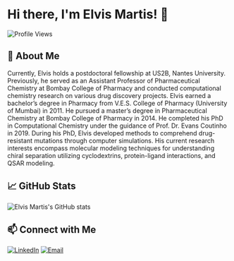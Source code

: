 
# Hi there, I'm Elvis Martis! 👋

![Profile Views](https://github.com/elvismartis&color=blue)


## 🚀 About Me

Currently, Elvis holds a postdoctoral fellowship at US2B, Nantes University. Previously, he served as an Assistant Professor of Pharmaceutical Chemistry at Bombay College of Pharmacy and conducted computational chemistry research on various drug discovery projects.
Elvis earned a bachelor’s degree in Pharmacy from V.E.S. College of Pharmacy (University of Mumbai) in 2011. He pursued a master’s degree in Pharmaceutical Chemistry at Bombay College of Pharmacy in 2014. He completed his PhD in Computational Chemistry under the guidance of Prof. Dr. Evans Coutinho in 2019.
During his PhD, Elvis developed methods to comprehend drug-resistant mutations through computer simulations. His current research interests encompass molecular modeling techniques for understanding chiral separation utilizing cyclodextrins, protein-ligand interactions, and QSAR modeling.




## 📈 GitHub Stats

![Elvis Martis's GitHub stats](https://github-readme-stats.vercel.app/api?username=elvismartis&show_icons=true&theme=radical)

## 📫 Connect with Me

[![LinkedIn](https://img.shields.io/badge/-LinkedIn-blue?style=flat-square&logo=Linkedin&logoColor=white&link=https://www.linkedin.com/in/elvisadrianmartis/)](https://www.linkedin.com/in/elvisadrianmartis/)
[![Email](https://img.shields.io/badge/-Email-black?style=flat-square&logo=Gmail&logoColor=white&link=mailto:elvis.afmartis@gmail.com)](mailto:elvis.afmartis@gmail.com)
